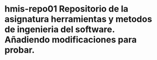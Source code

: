 # hmis-repo01 Repositorio de la asignatura herramientas y metodos de ingenieria del software. Añadiendo modificaciones para probar.
